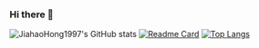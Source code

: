 ### Hi there 👋

<!--
**JiahaoHong1997/JiahaoHong1997** is a ✨ _special_ ✨ repository because its `README.md` (this file) appears on your GitHub profile.

Here are some ideas to get you started:

- 🔭 I’m currently working on computer vision.
- 🌱 I’m currently learning web programming.
- 👯 I’m looking to collaborate on ...
- 🤔 I‘m a graduate student at Fudan University.
- 💬 Ask me about ...
- 📫 How to reach me: mail:hongjiahao1997@gmail.com
- 😄 Pronouns: ...
- ⚡ Fun fact: Games
-->

![JiahaoHong1997's GitHub stats](https://github-readme-stats.vercel.app/api?username=JiahaoHong1997&theme=solarized-dark&show_icons=true&show_owner=true)
[![Readme Card](https://github-readme-stats.vercel.app/api/pin/?username=JiahaoHong1997&repo=TELGVOS,distributed-fileServer)](https://github.com/anuraghazra/github-readme-stats)
[![Top Langs](https://github-readme-stats.vercel.app/api/top-langs/?username=JiahaoHong1997&hide=html,css,EJS,JavaScript&layout=compact)](https://github.com/anuraghazra/github-readme-stats)







